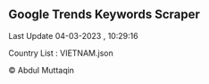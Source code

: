 

## Google Trends Keywords Scraper 
 
Last Update 04-03-2023 , 10:29:16

Country List :
VIETNAM.json



© Abdul Muttaqin 
